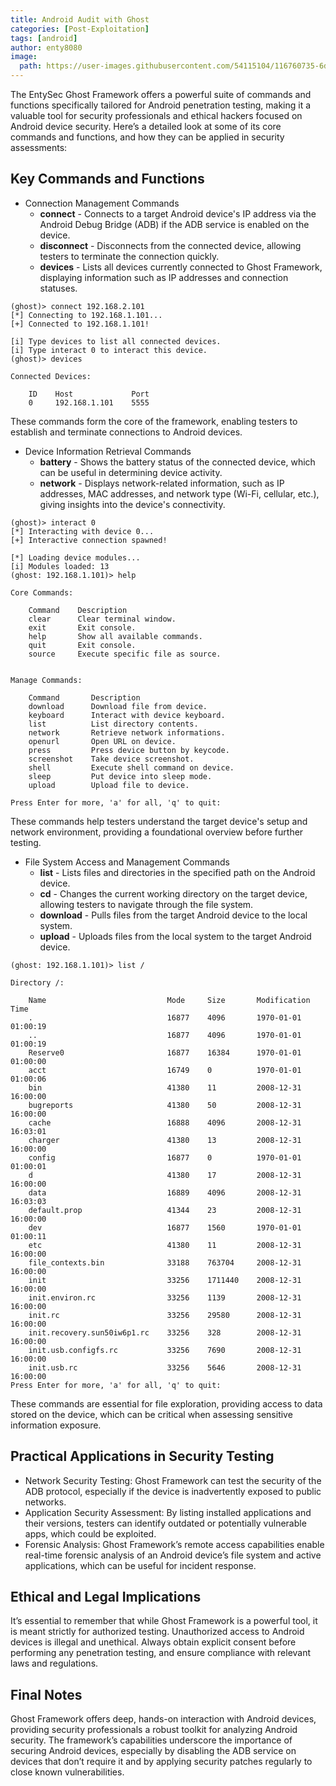 ```yaml
---
title: Android Audit with Ghost
categories: [Post-Exploitation]
tags: [android]
author: enty8080
image:
  path: https://user-images.githubusercontent.com/54115104/116760735-6da1e780-aa1e-11eb-8c6f-530386487671.png
---
```


The EntySec Ghost Framework offers a powerful suite of commands and functions specifically tailored for Android penetration testing, making it a valuable tool for security professionals and ethical hackers focused on Android device security. Here’s a detailed look at some of its core commands and functions, and how they can be applied in security assessments:

## Key Commands and Functions

* Connection Management Commands
    * **connect** - Connects to a target Android device's IP address via the Android Debug Bridge (ADB) if the ADB service is enabled on the device.
    * **disconnect** - Disconnects from the connected device, allowing testers to terminate the connection quickly. 
    * **devices** - Lists all devices currently connected to Ghost Framework, displaying information such as IP addresses and connection statuses.

```entysec
(ghost)> connect 192.168.2.101
[*] Connecting to 192.168.1.101...
[+] Connected to 192.168.1.101!

[i] Type devices to list all connected devices.
[i] Type interact 0 to interact this device.
(ghost)> devices

Connected Devices:

    ID    Host             Port
    0     192.168.1.101    5555
```

These commands form the core of the framework, enabling testers to establish and terminate connections to Android devices.

* Device Information Retrieval Commands
    * **battery** - Shows the battery status of the connected device, which can be useful in determining device activity.
    * **network** - Displays network-related information, such as IP addresses, MAC addresses, and network type (Wi-Fi, cellular, etc.), giving insights into the device's connectivity.

```entysec
(ghost)> interact 0
[*] Interacting with device 0...
[+] Interactive connection spawned!

[*] Loading device modules...
[i] Modules loaded: 13
(ghost: 192.168.1.101)> help

Core Commands:

    Command    Description
    clear      Clear terminal window.
    exit       Exit console.
    help       Show all available commands.
    quit       Exit console.
    source     Execute specific file as source.


Manage Commands:

    Command       Description
    download      Download file from device.
    keyboard      Interact with device keyboard.
    list          List directory contents.
    network       Retrieve network informations.
    openurl       Open URL on device.
    press         Press device button by keycode.
    screenshot    Take device screenshot.
    shell         Execute shell command on device.
    sleep         Put device into sleep mode.
    upload        Upload file to device.

Press Enter for more, 'a' for all, 'q' to quit:
```

These commands help testers understand the target device's setup and network environment, providing a foundational overview before further testing.

* File System Access and Management Commands
    * **list** - Lists files and directories in the specified path on the Android device.
    * **cd** - Changes the current working directory on the target device, allowing testers to navigate through the file system.
    * **download** - Pulls files from the target Android device to the local system.
    * **upload** - Uploads files from the local system to the target Android device.

```entysec
(ghost: 192.168.1.101)> list /

Directory /:

    Name                           Mode     Size       Modification Time
    .                              16877    4096       1970-01-01 01:00:19
    ..                             16877    4096       1970-01-01 01:00:19
    Reserve0                       16877    16384      1970-01-01 01:00:00
    acct                           16749    0          1970-01-01 01:00:06
    bin                            41380    11         2008-12-31 16:00:00
    bugreports                     41380    50         2008-12-31 16:00:00
    cache                          16888    4096       2008-12-31 16:03:01
    charger                        41380    13         2008-12-31 16:00:00
    config                         16877    0          1970-01-01 01:00:01
    d                              41380    17         2008-12-31 16:00:00
    data                           16889    4096       2008-12-31 16:03:03
    default.prop                   41344    23         2008-12-31 16:00:00
    dev                            16877    1560       1970-01-01 01:00:11
    etc                            41380    11         2008-12-31 16:00:00
    file_contexts.bin              33188    763704     2008-12-31 16:00:00
    init                           33256    1711440    2008-12-31 16:00:00
    init.environ.rc                33256    1139       2008-12-31 16:00:00
    init.rc                        33256    29580      2008-12-31 16:00:00
    init.recovery.sun50iw6p1.rc    33256    328        2008-12-31 16:00:00
    init.usb.configfs.rc           33256    7690       2008-12-31 16:00:00
    init.usb.rc                    33256    5646       2008-12-31 16:00:00
Press Enter for more, 'a' for all, 'q' to quit:
```

These commands are essential for file exploration, providing access to data stored on the device, which can be critical when assessing sensitive information exposure.

## Practical Applications in Security Testing

* Network Security Testing: Ghost Framework can test the security of the ADB protocol, especially if the device is inadvertently exposed to public networks.
* Application Security Assessment: By listing installed applications and their versions, testers can identify outdated or potentially vulnerable apps, which could be exploited.
* Forensic Analysis: Ghost Framework’s remote access capabilities enable real-time forensic analysis of an Android device’s file system and active applications, which can be 
  useful for incident response. 

## Ethical and Legal Implications
It’s essential to remember that while Ghost Framework is a powerful tool, it is meant strictly for authorized testing. Unauthorized access to Android devices is illegal and unethical. Always obtain explicit consent before performing any penetration testing, and ensure compliance with relevant laws and regulations.

## Final Notes
Ghost Framework offers deep, hands-on interaction with Android devices, providing security professionals a robust toolkit for analyzing Android security. The framework’s capabilities underscore the importance of securing Android devices, especially by disabling the ADB service on devices that don’t require it and by applying security patches regularly to close known vulnerabilities.
